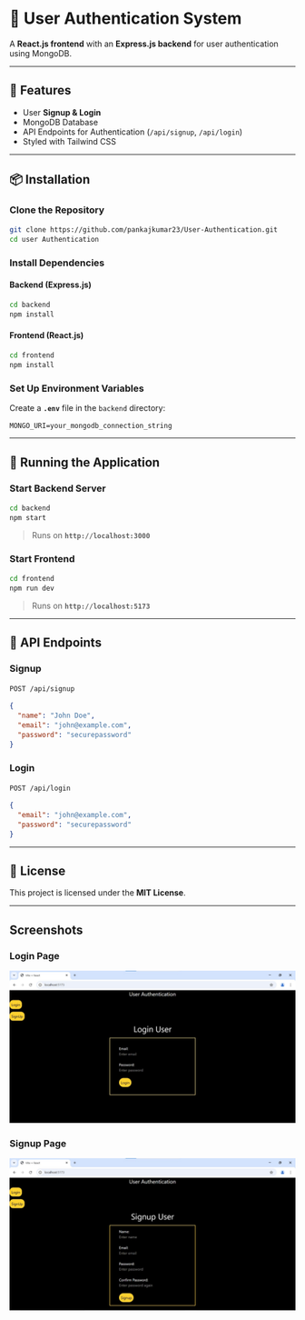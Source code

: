 # 🔑 User Authentication System  

A **React.js frontend** with an **Express.js backend** for user authentication using MongoDB.  

---

## 🚀 Features  
- User **Signup & Login**  
- MongoDB Database  
- API Endpoints for Authentication (`/api/signup`, `/api/login`)  
- Styled with Tailwind CSS  

---

## 📦 Installation  

### **Clone the Repository**  
```bash
git clone https://github.com/pankajkumar23/User-Authentication.git
cd user Authentication
```

### **Install Dependencies**  
#### **Backend (Express.js)**
```bash
cd backend
npm install
```
#### **Frontend (React.js)**
```bash
cd frontend
npm install
```

### **Set Up Environment Variables**  
Create a **`.env`** file in the `backend` directory:  
```env
MONGO_URI=your_mongodb_connection_string
```

---

## 🚀 Running the Application  

### **Start Backend Server**  
```bash
cd backend
npm start
```
> Runs on **`http://localhost:3000`**

### **Start Frontend**  
```bash
cd frontend
npm run dev
```
> Runs on **`http://localhost:5173`**  

---

## 🔗 API Endpoints  

### **Signup**  
`POST /api/signup`  
```json
{
  "name": "John Doe",
  "email": "john@example.com",
  "password": "securepassword"
}
```

### **Login**  
`POST /api/login`  
```json
{
  "email": "john@example.com",
  "password": "securepassword"
}
```

---

## 📜 License  
This project is licensed under the **MIT License**.  

---

## Screenshots

### Login Page
![Login Page](screenshots/s1.jpg)

### Signup Page
![Signup Page](screenshots/s2.jpg)


  

